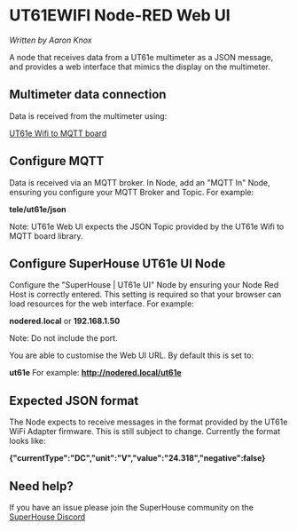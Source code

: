UT61EWIFI Node-RED Web UI
=========================

*Written by Aaron Knox*

A node that receives data from a UT61e multimeter as a JSON message,
and provides a web interface that mimics the display on the multimeter.

Multimeter data connection
--------------------------

Data is received from the multimeter using:

[UT61e Wifi to MQTT board](https://www.superhouse.tv/product/ut61e-multimeter-wifi-interface/)

Configure MQTT
--------------
Data is received via an MQTT broker. In Node, add an "MQTT In" Node,
ensuring you configure your MQTT Broker and Topic. For example:

 **tele/ut61e/json**

Note: UT61e Web UI expects the JSON Topic provided by the UT61e Wifi
to MQTT board library.

Configure SuperHouse UT61e UI Node
----------------------------------
Configure the "SuperHouse | UT61e UI" Node by ensuring your Node Red
Host is correctly entered. This setting is required so that your browser
can load resources for the web interface. For example:

 **nodered.local** or **192.168.1.50**

Note: Do not include the port.

You are able to customise the Web UI URL. By default this is set to:

 **<your-node-red-host/>ut61e** For example: **http://nodered.local/ut61e**

Expected JSON format
--------------------
The Node expects to receive messages in the format provided by the UT61e
WiFi Adapter firmware. This is still subject to change. Currently the
format looks like:

**{"currentType":"DC","unit":"V","value":"24.318","negative":false}**

Need help?
----------
If you have an issue please join the SuperHouse community on the [SuperHouse Discord](https://discord.gg/VW9YRvd)
